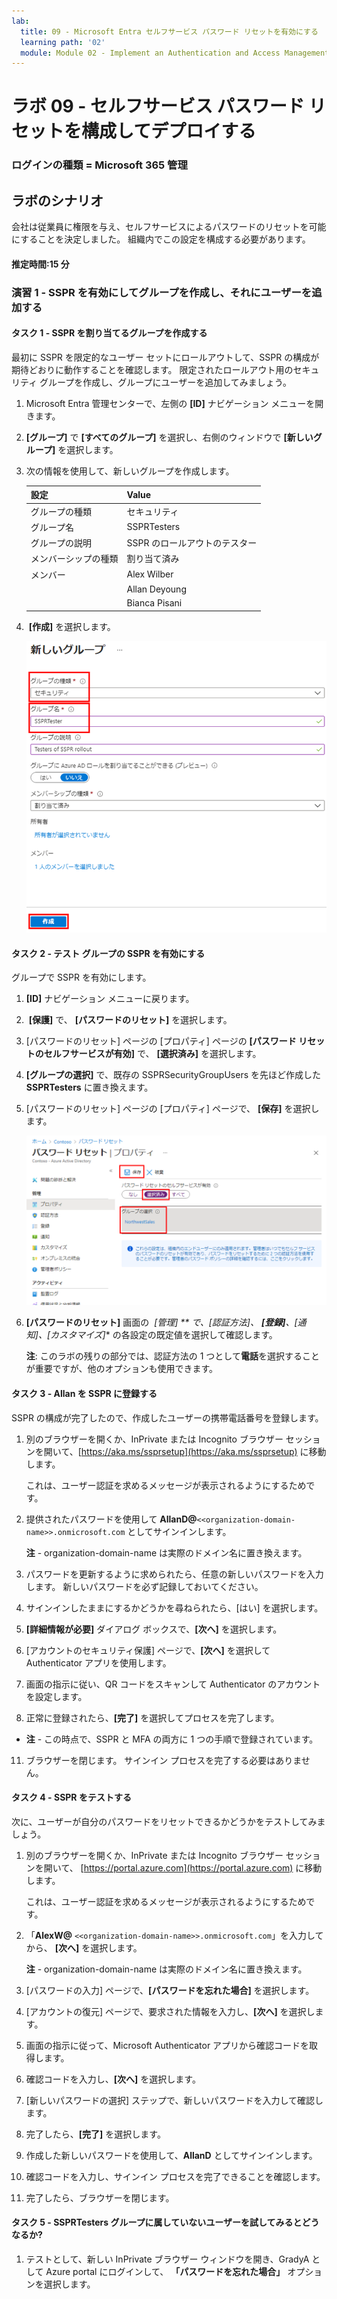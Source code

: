```yaml
---
lab:
  title: 09 - Microsoft Entra セルフサービス パスワード リセットを有効にする
  learning path: '02'
  module: Module 02 - Implement an Authentication and Access Management Solution
---
```


# ラボ 09 - セルフサービス パスワード リセットを構成してデプロイする

### ログインの種類 = Microsoft 365 管理

## ラボのシナリオ

会社は従業員に権限を与え、セルフサービスによるパスワードのリセットを可能にすることを決定しました。 組織内でこの設定を構成する必要があります。

#### 推定時間:15 分

### 演習 1 - SSPR を有効にしてグループを作成し、それにユーザーを追加する

#### タスク 1 - SSPR を割り当てるグループを作成する

最初に SSPR を限定的なユーザー セットにロールアウトして、SSPR の構成が期待どおりに動作することを確認します。 限定されたロールアウト用のセキュリティ グループを作成し、グループにユーザーを追加してみましょう。

1. Microsoft Entra 管理センターで、左側の **[ID]** ナビゲーション メニューを開きます。
1. **[グループ]** で **[すべてのグループ]** を選択し、右側のウィンドウで **[新しいグループ]** を選択します。

2. 次の情報を使用して、新しいグループを作成します。

    | **設定**| **Value**|
    | :--- | :--- |
    | グループの種類| セキュリティ|
    | グループ名| SSPRTesters|
    | グループの説明| SSPR のロールアウトのテスター|
    | メンバーシップの種類| 割り当て済み|
    | メンバー| Alex Wilber |
    | |  Allan Deyoung |
    | | Bianca Pisani |
  
    
3.  **[作成]** を選択します。

    ![[グループの種類]、[グループ名]、[作成] が強調表示された [新しいグループ] ページが表示されている画面イメージ](./media/lp2-mod2-create-sspr-security-group.png)

#### タスク 2 - テスト グループの SSPR を有効にする

グループで SSPR を有効にします。

1. **[ID]** ナビゲーション メニューに戻ります。

2.  **[保護]** で、 **[パスワードのリセット]** を選択します。

3. [パスワードのリセット] ページの [プロパティ] ページの **[パスワード リセットのセルフサービスが有効]** で、 **[選択済み]** を選択します。

4. **[グループの選択]** で、既存の SSPRSecurityGroupUsers を先ほど作成した **SSPRTesters** に置き換えます。

5. [パスワードのリセット] ページの [プロパティ] ページで、 **[保存]** を選択します。

    ![[選択済み]、[グループの選択]、[保存] が強調表示された [パスワード リセット] の [プロパティ] ページが表示されている画面イメージ](./media/lp2-mod2-enable-password-reset-for-selected-group.png)

6. **[パスワードのリセット]** 画面の  **[管理]* ** で、[認証方法]**、 **[登録]**、**[通知]**、**[カスタマイズ]** の各設定の既定値を選択して確認します。

    **注**: このラボの残りの部分では、認証方法の 1 つとして**電話**を選択することが重要ですが、他のオプションも使用できます。

#### タスク 3 - Allan を SSPR に登録する

SSPR の構成が完了したので、作成したユーザーの携帯電話番号を登録します。

1. 別のブラウザーを開くか、InPrivate または Incognito ブラウザー セッションを開いて、[https://aka.ms/ssprsetup](https://aka.ms/ssprsetup) に移動します。

    これは、ユーザー認証を求めるメッセージが表示されるようにするためです。

2. 提供されたパスワードを使用して **AllanD@**`<<organization-domain-name>>.onmicrosoft.com` としてサインインします。

    **注** - organization-domain-name は実際のドメイン名に置き換えます。

3. パスワードを更新するように求められたら、任意の新しいパスワードを入力します。 新しいパスワードを必ず記録しておいてください。

4. サインインしたままにするかどうかを尋ねられたら、[はい] を選択します。

5. **[詳細情報が必要]** ダイアログ ボックスで、**[次へ]** を選択します。

6. [アカウントのセキュリティ保護] ページで、**[次へ]** を選択して Authenticator アプリを使用します。

7. 画面の指示に従い、QR コードをスキャンして Authenticator のアカウントを設定します。

8. 正常に登録されたら、**[完了]** を選択してプロセスを完了します。

  - **注** - この時点で、SSPR と MFA の両方に 1 つの手順で登録されています。

11. ブラウザーを閉じます。 サインイン プロセスを完了する必要はありません。

#### タスク 4 - SSPR をテストする

次に、ユーザーが自分のパスワードをリセットできるかどうかをテストしてみましょう。

1. 別のブラウザーを開くか、InPrivate または Incognito ブラウザー セッションを開いて、 [https://portal.azure.com](https://portal.azure.com) に移動します。

    これは、ユーザー認証を求めるメッセージが表示されるようにするためです。

2. 「**AlexW@** `<<organization-domain-name>>.onmicrosoft.com`」を入力してから、 **[次へ]** を選択します。

    **注** - organization-domain-name は実際のドメイン名に置き換えます。

3. [パスワードの入力] ページで、**[パスワードを忘れた場合]** を選択します。

4. [アカウントの復元] ページで、要求された情報を入力し、**[次へ]** を選択します。

5. 画面の指示に従って、Microsoft Authenticator アプリから確認コードを取得します。

6. 確認コードを入力し、**[次へ]** を選択します。

7. [新しいパスワードの選択] ステップで、新しいパスワードを入力して確認します。

8. 完了したら、**[完了]** を選択します。

9. 作成した新しいパスワードを使用して、**AllanD** としてサインインします。

10. 確認コードを入力し、サインイン プロセスを完了できることを確認します。

11. 完了したら、ブラウザーを閉じます。

#### タスク 5 - SSPRTesters グループに属していないユーザーを試してみるとどうなるか?

1. テストとして、新しい InPrivate ブラウザー ウィンドウを開き、GradyA として Azure portal にログインして、 **「パスワードを忘れた場合」** オプションを選択します。

